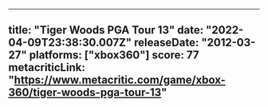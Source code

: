
---
title: "Tiger Woods PGA Tour 13"
date: "2022-04-09T23:38:30.007Z"
releaseDate: "2012-03-27"
platforms: ["xbox360"]
score: 77
metacriticLink: "https://www.metacritic.com/game/xbox-360/tiger-woods-pga-tour-13"
---
